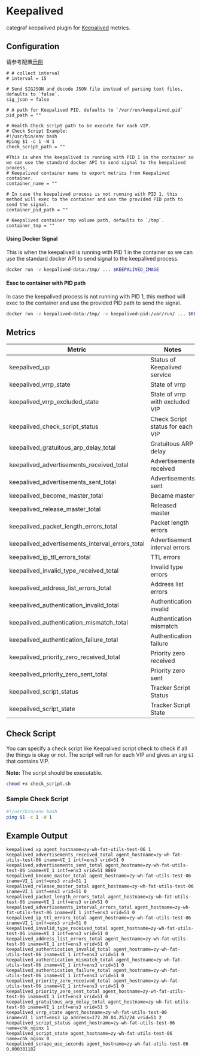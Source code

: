 # Keepalived

categraf keepalived plugin for [Keepalived](https://keepalived.org) metrics.

## Configuration

请参考配置[示例](../../conf/input.keepalived/keepalived.toml)

```
# # collect interval
# interval = 15

# Send SIGJSON and decode JSON file instead of parsing text files, defaults to `false`.
sig_json = false

# A path for Keepalived PID, defaults to `/var/run/keepalived.pid`
pid_path = ""

# Health Check script path to be execute for each VIP.
# Check Script Example:
#!/usr/bin/env bash
#ping $1 -c 1 -W 1
check_script_path = ""

#This is when the keepalived is running with PID 1 in the container so we can use the standard docker API to send signal to the keepalived process.
# Keepalived container name to export metrics from Keepalived container.
container_name = ""

# In case the keepalived process is not running with PID 1, this method will exec to the container and use the provided PID path to send the signal.
container_pid_path = ""

# Keepalived container tmp volume path, defaults to `/tmp`.
container_tmp = ""
```

#### Using Docker Signal

This is when the keepalived is running with PID 1 in the container so we can use the standard docker API to send signal to the keepalived process.

```bash
docker run -v keepalived-data:/tmp/ ... $KEEPALIVED_IMAGE
```

#### Exec to container with PID path

In case the keepalived process is not running with PID 1, this method will exec to the container and use the provided PID path to send the signal.

```bash
docker run -v keepalived-data:/tmp/ -v keepalived-pid:/var/run/ ... $KEEPALIVED_IMAGE
```

## Metrics

| Metric                                          | Notes
|-------------------------------------------------|------------------------------------
| keepalived_up                                   | Status of Keepalived service
| keepalived_vrrp_state                           | State of vrrp
| keepalived_vrrp_excluded_state                  | State of vrrp with excluded VIP
| keepalived_check_script_status                  | Check Script status for each VIP
| keepalived_gratuitous_arp_delay_total           | Gratuitous ARP delay
| keepalived_advertisements_received_total        | Advertisements received
| keepalived_advertisements_sent_total            | Advertisements sent
| keepalived_become_master_total                  | Became master
| keepalived_release_master_total                 | Released master
| keepalived_packet_length_errors_total           | Packet length errors
| keepalived_advertisements_interval_errors_total | Advertisement interval errors
| keepalived_ip_ttl_errors_total                  | TTL errors
| keepalived_invalid_type_received_total          | Invalid type errors
| keepalived_address_list_errors_total            | Address list errors
| keepalived_authentication_invalid_total         | Authentication invalid
| keepalived_authentication_mismatch_total        | Authentication mismatch
| keepalived_authentication_failure_total         | Authentication failure
| keepalived_priority_zero_received_total         | Priority zero received
| keepalived_priority_zero_sent_total             | Priority zero sent
| keepalived_script_status                        | Tracker Script Status
| keepalived_script_state                         | Tracker Script State

## Check Script

You can specify a check script like Keepalived script check to check if all the things is okay or not.
The script will run for each VIP and gives an arg `$1` that contains VIP.

**Note:** The script should be executable.

```bash
chmod +x check_script.sh
```

### Sample Check Script

```bash
#!/usr/bin/env bash
ping $1 -c 1 -W 1
```

## Example Output

```text
keepalived_up agent_hostname=zy-wh-fat-utils-test-06 1
keepalived_advertisements_received_total agent_hostname=zy-wh-fat-utils-test-06 iname=VI_1 intf=ens3 vrid=51 0
keepalived_advertisements_sent_total agent_hostname=zy-wh-fat-utils-test-06 iname=VI_1 intf=ens3 vrid=51 8869
keepalived_become_master_total agent_hostname=zy-wh-fat-utils-test-06 iname=VI_1 intf=ens3 vrid=51 1
keepalived_release_master_total agent_hostname=zy-wh-fat-utils-test-06 iname=VI_1 intf=ens3 vrid=51 0
keepalived_packet_length_errors_total agent_hostname=zy-wh-fat-utils-test-06 iname=VI_1 intf=ens3 vrid=51 0
keepalived_advertisements_interval_errors_total agent_hostname=zy-wh-fat-utils-test-06 iname=VI_1 intf=ens3 vrid=51 0
keepalived_ip_ttl_errors_total agent_hostname=zy-wh-fat-utils-test-06 iname=VI_1 intf=ens3 vrid=51 0
keepalived_invalid_type_received_total agent_hostname=zy-wh-fat-utils-test-06 iname=VI_1 intf=ens3 vrid=51 0
keepalived_address_list_errors_total agent_hostname=zy-wh-fat-utils-test-06 iname=VI_1 intf=ens3 vrid=51 0
keepalived_authentication_invalid_total agent_hostname=zy-wh-fat-utils-test-06 iname=VI_1 intf=ens3 vrid=51 0
keepalived_authentication_mismatch_total agent_hostname=zy-wh-fat-utils-test-06 iname=VI_1 intf=ens3 vrid=51 0
keepalived_authentication_failure_total agent_hostname=zy-wh-fat-utils-test-06 iname=VI_1 intf=ens3 vrid=51 0
keepalived_priority_zero_received_total agent_hostname=zy-wh-fat-utils-test-06 iname=VI_1 intf=ens3 vrid=51 0
keepalived_priority_zero_sent_total agent_hostname=zy-wh-fat-utils-test-06 iname=VI_1 intf=ens3 vrid=51 0
keepalived_gratuitous_arp_delay_total agent_hostname=zy-wh-fat-utils-test-06 iname=VI_1 intf=ens3 vrid=51 5
keepalived_vrrp_state agent_hostname=zy-wh-fat-utils-test-06 iname=VI_1 intf=ens3 ip_address=172.20.84.253/24 vrid=51 2
keepalived_script_status agent_hostname=zy-wh-fat-utils-test-06 name=chk_nginx 1
keepalived_script_state agent_hostname=zy-wh-fat-utils-test-06 name=chk_nginx 0
keepalived_scrape_use_seconds agent_hostname=zy-wh-fat-utils-test-06 0.000381182
```